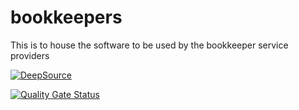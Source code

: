 # bookkeepers
 This is to house the software to be used by the bookkeeper service providers

[![DeepSource](https://deepsource.io/gh/LawrenceAddo/bookkeepers.svg/?label=active+issues&show_trend=true&token=sead7VhC_2orJtpqhhVAVzpu)](https://deepsource.io/gh/LawrenceAddo/bookkeepers/?ref=repository-badge)

[![Quality Gate Status](https://sonarcloud.io/api/project_badges/measure?project=LawrenceAddo_bookkeepers&metric=alert_status)](https://sonarcloud.io/summary/new_code?id=LawrenceAddo_bookkeepers)
